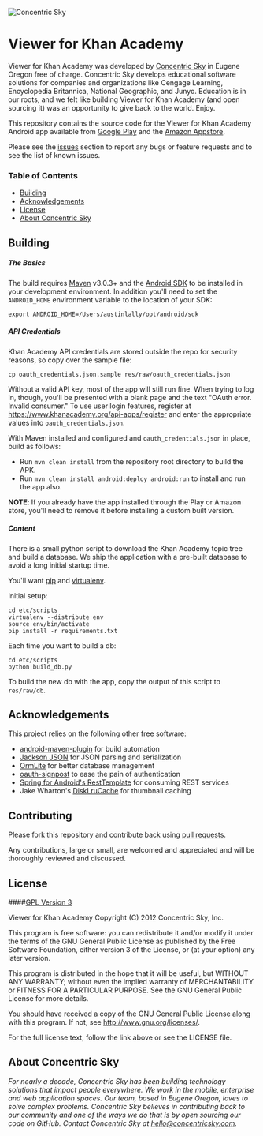 ![Concentric Sky](https://concentricsky.com/media/uploads/images/csky_logo.jpg)

# Viewer for Khan Academy

Viewer for Khan Academy was developed by [Concentric Sky](http://www.concentricsky.com) in Eugene Oregon free of charge. Concentric Sky develops educational software solutions for companies and organizations like Cengage Learning, Encyclopedia Britannica, National Geographic, and Junyo. Education is in our roots, and we felt like building Viewer for Khan Academy (and open sourcing it) was an opportunity to give back to the world. Enjoy.

This repository contains the source code for the Viewer for Khan Academy Android app available from [Google Play](https://play.google.com/store/apps/details?id=com.concentricsky.android.khan) and the [Amazon Appstore](http://www.amazon.com/Viewer-Academy-Kindle-Tablet-Edition/dp/B00ARP009Y/).

Please see the [issues](https://github.com/concentricsky/android-viewer-for-khan-academy/issues) section
to report any bugs or feature requests and to see the list of known issues.

### Table of Contents
- [Building](#building)
- [Acknowledgements](#acknowledgements)
- [License](#license)
- [About Concentric Sky](#about-concentric-sky)

## Building

##### The Basics

The build requires [Maven](http://maven.apache.org/download.html)
v3.0.3+ and the [Android SDK](http://developer.android.com/sdk/index.html)
to be installed in your development environment. In addition you'll need to set
the `ANDROID_HOME` environment variable to the location of your SDK:

    export ANDROID_HOME=/Users/austinlally/opt/android/sdk
    
##### API Credentials
    
Khan Academy API credentials are stored outside the repo for security reasons, so copy over the sample file:

    cp oauth_credentials.json.sample res/raw/oauth_credentials.json

Without a valid API key, most of the app will still run fine. When trying to log in,
though, you'll be presented with a blank page and the text "OAuth error. Invalid consumer."
To use user login features, register at https://www.khanacademy.org/api-apps/register and
enter the appropriate values into `oauth_credentials.json`.

With Maven installed and configured and `oauth_credentials.json` in place, build as follows:

* Run `mvn clean install` from the repository root directory to build the APK.
* Run `mvn clean install android:deploy android:run` to install and run the app also.

**NOTE**: If you already have the app installed through the Play or Amazon store, you'll need to remove it before installing a custom built version.

##### Content

There is a small python script to download the Khan Academy topic tree and build a database. We ship the application with a pre-built database to avoid a long initial startup time.

You'll want [pip](https://pypi.python.org/pypi/pip) and [virtualenv](https://pypi.python.org/pypi/virtualenv).

Initial setup:

    cd etc/scripts
    virtualenv --distribute env
    source env/bin/activate
    pip install -r requirements.txt

Each time you want to build a db:

	cd etc/scripts
    python build_db.py
    
To build the new db with the app, copy the output of this script to `res/raw/db`.

## Acknowledgements

This project relies on the following other free software:

* [android-maven-plugin](https://github.com/jayway/maven-android-plugin) for build automation
* [Jackson JSON](http://wiki.fasterxml.com/JacksonHome) for JSON parsing and serialization
* [OrmLite](http://ormlite.com/) for better database management
* [oauth-signpost](https://code.google.com/p/oauth-signpost/) to ease the pain of authentication
* [Spring for Android's RestTemplate](http://www.springsource.org/spring-android) for consuming REST services
* Jake Wharton's [DiskLruCache](https://github.com/JakeWharton/DiskLruCache) for thumbnail caching

## Contributing

Please fork this repository and contribute back using
[pull requests](https://github.com/concentricsky/android-viewer-for-khan-academy/pulls).

Any contributions, large or small, are welcomed and appreciated and will be thoroughly reviewed and discussed.

## License

####[GPL Version 3](http://www.gnu.org/licenses/gpl-3.0.html)

Viewer for Khan Academy
Copyright (C) 2012 Concentric Sky, Inc.

This program is free software: you can redistribute it and/or modify
it under the terms of the GNU General Public License as published by
the Free Software Foundation, either version 3 of the License, or
(at your option) any later version.

This program is distributed in the hope that it will be useful,
but WITHOUT ANY WARRANTY; without even the implied warranty of
MERCHANTABILITY or FITNESS FOR A PARTICULAR PURPOSE.  See the
GNU General Public License for more details.

You should have received a copy of the GNU General Public License
along with this program.  If not, see <http://www.gnu.org/licenses/>.

For the full license text, follow the link above or see the LICENSE file.

## About Concentric Sky

_For nearly a decade, Concentric Sky has been building technology solutions that impact people everywhere. We work in the mobile, enterprise and web application spaces. Our team, based in Eugene Oregon, loves to solve complex problems. Concentric Sky believes in contributing back to our community and one of the ways we do that is by open sourcing our code on GitHub. Contact Concentric Sky at hello@concentricsky.com._

